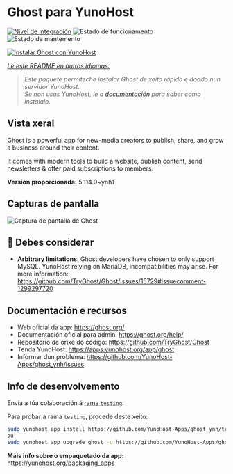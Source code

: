 <!--
NOTA: Este README foi creado automáticamente por <https://github.com/YunoHost/apps/tree/master/tools/readme_generator>
NON debe editarse manualmente.
-->

# Ghost para YunoHost

[![Nivel de integración](https://apps.yunohost.org/badge/integration/ghost)](https://ci-apps.yunohost.org/ci/apps/ghost/)
![Estado de funcionamento](https://apps.yunohost.org/badge/state/ghost)
![Estado de mantemento](https://apps.yunohost.org/badge/maintained/ghost)

[![Instalar Ghost con YunoHost](https://install-app.yunohost.org/install-with-yunohost.svg)](https://install-app.yunohost.org/?app=ghost)

*[Le este README en outros idiomas.](./ALL_README.md)*

> *Este paquete permíteche instalar Ghost de xeito rápido e doado nun servidor YunoHost.*  
> *Se non usas YunoHost, le a [documentación](https://yunohost.org/install) para saber como instalalo.*

## Vista xeral

Ghost is a powerful app for new-media creators to publish, share, and grow a business around their content.

It comes with modern tools to build a website, publish content, send newsletters & offer paid subscriptions to members.


**Versión proporcionada:** 5.114.0~ynh1

## Capturas de pantalla

![Captura de pantalla de Ghost](./doc/screenshots/screenshot.png)

## :red_circle: Debes considerar

- **Arbitrary limitations**: Ghost developers have chosen to only support MySQL. YunoHost relying on MariaDB, incompatibilities may arise. For more information: https://github.com/TryGhost/Ghost/issues/15729#issuecomment-1299297720

## Documentación e recursos

- Web oficial da app: <https://ghost.org/>
- Documentación oficial para admin: <https://ghost.org/help/>
- Repositorio de orixe do código: <https://github.com/TryGhost/Ghost>
- Tenda YunoHost: <https://apps.yunohost.org/app/ghost>
- Informar dun problema: <https://github.com/YunoHost-Apps/ghost_ynh/issues>

## Info de desenvolvemento

Envía a túa colaboración á [rama `testing`](https://github.com/YunoHost-Apps/ghost_ynh/tree/testing).

Para probar a rama `testing`, procede deste xeito:

```bash
sudo yunohost app install https://github.com/YunoHost-Apps/ghost_ynh/tree/testing --debug
ou
sudo yunohost app upgrade ghost -u https://github.com/YunoHost-Apps/ghost_ynh/tree/testing --debug
```

**Máis info sobre o empaquetado da app:** <https://yunohost.org/packaging_apps>
